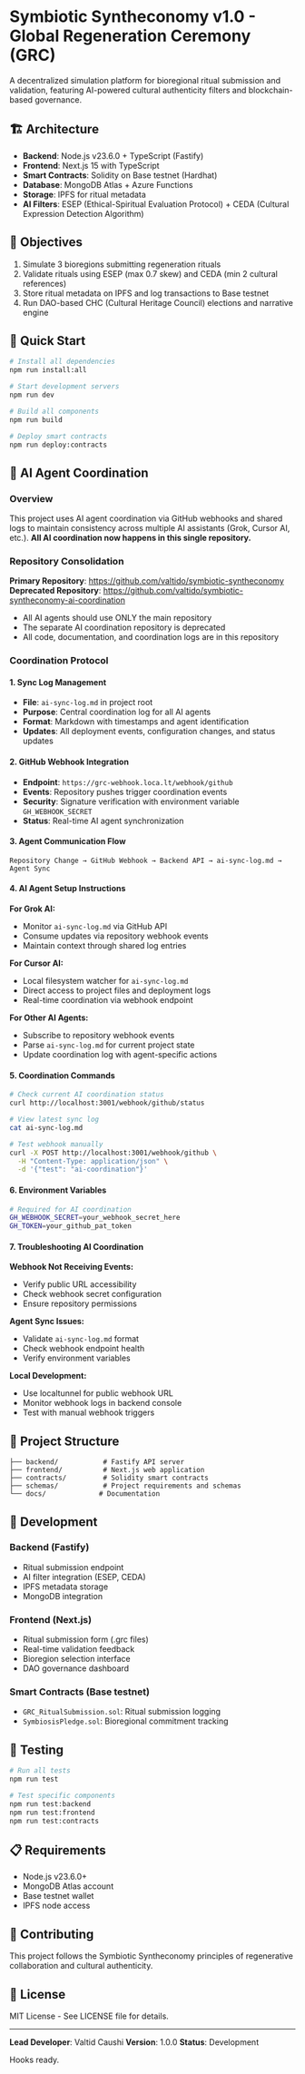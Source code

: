# Symbiotic Syntheconomy v1.0 - Global Regeneration Ceremony (GRC)

A decentralized simulation platform for bioregional ritual submission and validation, featuring AI-powered cultural authenticity filters and blockchain-based governance.

## 🏗️ Architecture

- **Backend**: Node.js v23.6.0 + TypeScript (Fastify)
- **Frontend**: Next.js 15 with TypeScript
- **Smart Contracts**: Solidity on Base testnet (Hardhat)
- **Database**: MongoDB Atlas + Azure Functions
- **Storage**: IPFS for ritual metadata
- **AI Filters**: ESEP (Ethical-Spiritual Evaluation Protocol) + CEDA (Cultural Expression Detection Algorithm)

## 🎯 Objectives

1. Simulate 3 bioregions submitting regeneration rituals
2. Validate rituals using ESEP (max 0.7 skew) and CEDA (min 2 cultural references)
3. Store ritual metadata on IPFS and log transactions to Base testnet
4. Run DAO-based CHC (Cultural Heritage Council) elections and narrative engine

## 🚀 Quick Start

```bash
# Install all dependencies
npm run install:all

# Start development servers
npm run dev

# Build all components
npm run build

# Deploy smart contracts
npm run deploy:contracts
```

## 🤖 AI Agent Coordination

### Overview

This project uses AI agent coordination via GitHub webhooks and shared logs to maintain consistency across multiple AI assistants (Grok, Cursor AI, etc.). **All AI coordination now happens in this single repository.**

### Repository Consolidation

**Primary Repository**: https://github.com/valtido/symbiotic-syntheconomy
**Deprecated Repository**: https://github.com/valtido/symbiotic-syntheconomy-ai-coordination

- All AI agents should use ONLY the main repository
- The separate AI coordination repository is deprecated
- All code, documentation, and coordination logs are in this repository

### Coordination Protocol

#### 1. **Sync Log Management**

- **File**: `ai-sync-log.md` in project root
- **Purpose**: Central coordination log for all AI agents
- **Format**: Markdown with timestamps and agent identification
- **Updates**: All deployment events, configuration changes, and status updates

#### 2. **GitHub Webhook Integration**

- **Endpoint**: `https://grc-webhook.loca.lt/webhook/github`
- **Events**: Repository pushes trigger coordination events
- **Security**: Signature verification with environment variable `GH_WEBHOOK_SECRET`
- **Status**: Real-time AI agent synchronization

#### 3. **Agent Communication Flow**

```
Repository Change → GitHub Webhook → Backend API → ai-sync-log.md → Agent Sync
```

#### 4. **AI Agent Setup Instructions**

**For Grok AI:**

- Monitor `ai-sync-log.md` via GitHub API
- Consume updates via repository webhook events
- Maintain context through shared log entries

**For Cursor AI:**

- Local filesystem watcher for `ai-sync-log.md`
- Direct access to project files and deployment logs
- Real-time coordination via webhook endpoint

**For Other AI Agents:**

- Subscribe to repository webhook events
- Parse `ai-sync-log.md` for current project state
- Update coordination log with agent-specific actions

#### 5. **Coordination Commands**

```bash
# Check current AI coordination status
curl http://localhost:3001/webhook/github/status

# View latest sync log
cat ai-sync-log.md

# Test webhook manually
curl -X POST http://localhost:3001/webhook/github \
  -H "Content-Type: application/json" \
  -d '{"test": "ai-coordination"}'
```

#### 6. **Environment Variables**

```bash
# Required for AI coordination
GH_WEBHOOK_SECRET=your_webhook_secret_here
GH_TOKEN=your_github_pat_token
```

#### 7. **Troubleshooting AI Coordination**

**Webhook Not Receiving Events:**

- Verify public URL accessibility
- Check webhook secret configuration
- Ensure repository permissions

**Agent Sync Issues:**

- Validate `ai-sync-log.md` format
- Check webhook endpoint health
- Verify environment variables

**Local Development:**

- Use localtunnel for public webhook URL
- Monitor webhook logs in backend console
- Test with manual webhook triggers

## 📁 Project Structure

```
├── backend/           # Fastify API server
├── frontend/          # Next.js web application
├── contracts/         # Solidity smart contracts
├── schemas/           # Project requirements and schemas
└── docs/             # Documentation
```

## 🔧 Development

### Backend (Fastify)

- Ritual submission endpoint
- AI filter integration (ESEP, CEDA)
- IPFS metadata storage
- MongoDB integration

### Frontend (Next.js)

- Ritual submission form (.grc files)
- Real-time validation feedback
- Bioregion selection interface
- DAO governance dashboard

### Smart Contracts (Base testnet)

- `GRC_RitualSubmission.sol`: Ritual submission logging
- `SymbiosisPledge.sol`: Bioregional commitment tracking

## 🧪 Testing

```bash
# Run all tests
npm run test

# Test specific components
npm run test:backend
npm run test:frontend
npm run test:contracts
```

## 📋 Requirements

- Node.js v23.6.0+
- MongoDB Atlas account
- Base testnet wallet
- IPFS node access

## 🤝 Contributing

This project follows the Symbiotic Syntheconomy principles of regenerative collaboration and cultural authenticity.

## 📄 License

MIT License - See LICENSE file for details.

---

**Lead Developer**: Valtid Caushi
**Version**: 1.0.0
**Status**: Development

Hooks ready.
